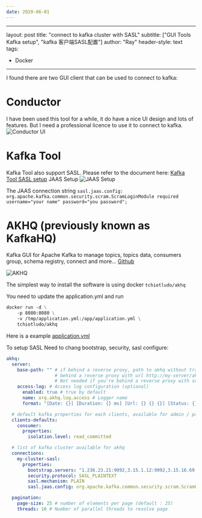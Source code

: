 ```yaml
---
date: 2020-06-01
---
```


---
layout: post
title: "connect to kafka cluster with SASL"
subtitle: ["GUI Tools Kafka setup", "kafka 客户端SASL配置"]
author: "Ray"
header-style: text
tags:
  - Docker

---

I found there are two GUI client that can be used to connect to kafka:


# Conductor
I have been used this tool for a while, it do have a nice UI design and lots of features. But I need a professional
licence to use it to connect to kafka.
![Conductor UI](https://www.conduktor.io/uploads/screenshot-topics.png)

# Kafka Tool
Kafka Tool also support SASL.
Please refer to the document here:
[Kafka Tool SASL setup](https://kafkatool.com/documentation/connecting.html)
JAAS Setup ![JAAS Setup](https://kafkatool.com/documentation/sshots/connecting_jaas_config.png)

The JAAS connection string `sasl.jaas.config: org.apache.kafka.common.security.scram.ScramLoginModule required username="your name" password="you password";`


# AKHQ (previously known as KafkaHQ)
Kafka GUI for Apache Kafka to manage topics, topics data, consumers group, schema registry, connect and more...
[Github](https://github.com/tchiotludo/akhq)

![AKHQ](https://github.com/tchiotludo/akhq/raw/dev/docs/assets/images/video.gif)

The simplest way to install the software is using docker `tchiotludo/akhq`

You need to update the application.yml and  run

```Dockerfile
docker run -d \
    -p 8080:8080 \
    -v /tmp/application.yml:/app/application.yml \
    tchiotludo/akhq

```
Here is a example [application.yml](https://github.com/tchiotludo/akhq/blob/dev/application.example.yml)

To setup SASL
Need to chang bootstrap, security, sasl configure:

```yml
akhq:
  server:
    base-path: "" # if behind a reverse proxy, path to akhq without trailing slash (optional). Example: akhq is
                  # behind a reverse proxy with url http://my-server/akhq, set base-path: "/akhq".
                  # Not needed if you're behind a reverse proxy with subdomain http://akhq.my-server/
    access-log: # Access log configuration (optional)
      enabled: true # true by default
      name: org.akhq.log.access # Logger name
      format: "[Date: {}] [Duration: {} ms] [Url: {} {} {}] [Status: {}] [Ip: {}] [Length: {}] [Port: {}]" # Logger format

  # default kafka properties for each clients, available for admin / producer / consumer (optional)
  clients-defaults:
    consumer:
      properties:
        isolation.level: read_committed

  # list of kafka cluster available for akhq
  connections:
    my-cluster-sasl:
      properties:
        bootstrap.servers: "1.236.23.21:9092,3.15.1.12:9092,3.15.16.69:9092"
        security.protocol: SASL_PLAINTEXT
        sasl.mechanism: PLAIN
        sasl.jaas.config: org.apache.kafka.common.security.scram.ScramLoginModule required username="your username" password="your password";

  pagination:
    page-size: 25 # number of elements per page (default : 25)
    threads: 16 # Number of parallel threads to resolve page



```
